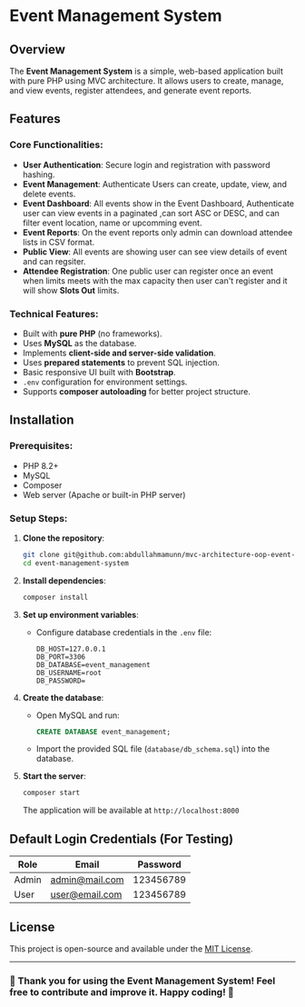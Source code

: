 # Event Management System

## Overview

The **Event Management System** is a simple, web-based application built with pure PHP using MVC architecture. It allows users to create, manage, and view events, register attendees, and generate event reports.

## Features

### Core Functionalities:

- **User Authentication**: Secure login and registration with password hashing.
- **Event Management**: Authenticate Users can create, update, view, and delete events.
- **Event Dashboard**: All events show in the Event Dashboard, Authenticate user can view events in a paginated ,can sort ASC or DESC, and can filter event location, name or upcomming event.
- **Event Reports**: On the event  reports only admin can download attendee lists in CSV format.
- **Public View**: All events are showing user can see view details of event and can regsiter.
- **Attendee Registration**: One public user can register once an event when limits meets with the max capacity then user can't register and it will show **Slots Out** limits.

### Technical Features:

- Built with **pure PHP** (no frameworks).
- Uses **MySQL** as the database.
- Implements **client-side and server-side validation**.
- Uses **prepared statements** to prevent SQL injection.
- Basic responsive UI built with **Bootstrap**.
- `.env` configuration for environment settings.
- Supports **composer autoloading** for better project structure.

## Installation

### Prerequisites:

- PHP 8.2+
- MySQL
- Composer
- Web server (Apache or built-in PHP server)

### Setup Steps:

1. **Clone the repository**:

   ```sh
   git clone git@github.com:abdullahmamunn/mvc-architecture-oop-event-manage.git
   cd event-management-system
   ```

2. **Install dependencies**:

   ```sh
   composer install
   ```

3. **Set up environment variables**:

   - Configure database credentials in the `.env` file:
     ```env
     DB_HOST=127.0.0.1
     DB_PORT=3306
     DB_DATABASE=event_management
     DB_USERNAME=root
     DB_PASSWORD=
     ```

4. **Create the database**:

   - Open MySQL and run:
     ```sql
     CREATE DATABASE event_management;
     ```
   - Import the provided SQL file (`database/db_schema.sql`) into the database.

5. **Start the server**:

   ```sh
   composer start
   ```

   The application will be available at `http://localhost:8000`

## Default Login Credentials (For Testing)

| Role  | Email                                          | Password    |
| ----- | ---------------------------------------------- | ----------- |
| Admin | [admin@mail.com](mailto\:admin@example.com) | 123456789 |
| User  | [user@email.com](mailto\:user@example.com)   | 123456789 |


## License

This project is open-source and available under the [MIT License](LICENSE).

---

### 🚀 Thank you for using the Event Management System! Feel free to contribute and improve it. Happy coding! 🎉

